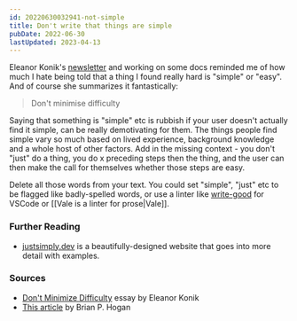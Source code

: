 ```yaml
---
id: 20220630032941-not-simple
title: Don't write that things are simple
pubDate: 2022-06-30
lastUpdated: 2023-04-13
---
```


Eleanor Konik's [newsletter](https://www.obsidianroundup.org/dont-minimize-difficulty/) and working on some docs reminded me of how much I hate being told that a thing I found really hard is "simple" or "easy". And of course she summarizes it fantastically:

> Don't minimise difficulty

Saying that something is "simple" etc is rubbish if your user doesn't actually find it simple, can be really demotivating for them. The things people find simple vary so much based on lived experience, background knowledge and a whole host of other factors. Add in the missing context - you don't "just" do a thing, you do x preceding steps then the thing, and the user can then make the call for themselves whether those steps are easy.

Delete all those words from your text. You could set "simple", "just" etc to be flagged like badly-spelled words, or use a linter like [write-good](https://github.com/TravisTheTechie/vscode-write-good) for VSCode or [[Vale is a linter for prose|Vale]].

### Further Reading

- [justsimply.dev](https://justsimply.dev/) is a beautifully-designed website that goes into more detail with examples.

### Sources

- [Don't Minimize Difficulty](https://www.obsidianroundup.org/dont-minimize-difficulty/) essay by Eleanor Konik
- [This article](https://bphogan.com/2020/01/30/make-writing-more-approachable-for-learners/) by Brian P. Hogan
